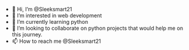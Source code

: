 - 👋 Hi, I’m @Sleeksmart21
- 👀 I’m interested in web development
- 🌱 I’m currently learning python
- 💞️ I’m looking to collaborate on python projects that would help me on this journey.
- 📫 How to reach me @Sleeksmart21

<!---
Sleeksmart21/Sleeksmart21 is a ✨ special ✨ repository because its `README.md` (this file) appears on your GitHub profile.
You can click the Preview link to take a look at your changes.
--->
